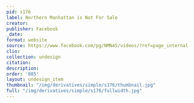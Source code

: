 ```yaml
---
pid: s176
label: Northern Manhattan is Not For Sale
creator:
publisher: Facebook
_date:
format: website
source: https://www.facebook.com/pg/NMN4S/videos/?ref=page_internal
clio:
collection: undesign
citation:
description:
order: '085'
layout: undesign_item
thumbnail: "/img/derivatives/simple/s176/thumbnail.jpg"
full: "/img/derivatives/simple/s176/fullwidth.jpg"
---
```

